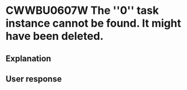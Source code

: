 # CWWBU0607W The ''0'' task instance cannot be found. It might have been deleted.

## Explanation

## User response